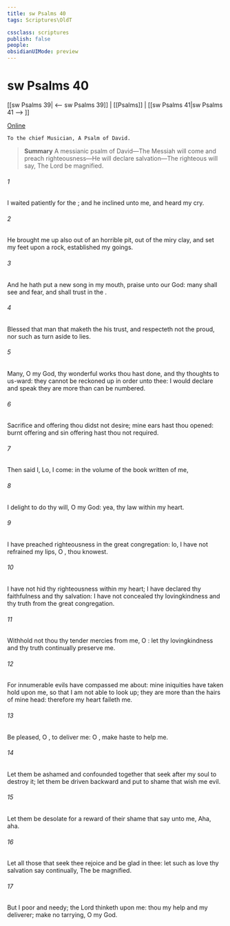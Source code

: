 ```yaml
---
title: sw Psalms 40
tags: Scriptures\OldT

cssclass: scriptures
publish: false
people:
obsidianUIMode: preview
---
```


# sw Psalms 40
[[sw Psalms 39| <-- sw Psalms 39]] | [[Psalms]] | [[sw Psalms 41|sw Psalms 41 --> ]]

[Online](https://churchofjesuschrist.org/study/scriptures/ot/ps/40?lang=eng)

```
To the chief Musician, A Psalm of David.
```

> __Summary__
A messianic psalm of David—The Messiah will come and preach righteousness—He will declare salvation—The righteous will say, The Lord be magnified.

###### 1 
I waited patiently for the ; and he inclined unto me, and heard my cry.

###### 2 
He brought me up also out of an horrible pit, out of the miry clay, and set my feet upon a rock,  established my goings.

###### 3 
And he hath put a new song in my mouth,  praise unto our God: many shall see  and fear, and shall trust in the .

###### 4 
Blessed  that man that maketh the  his trust, and respecteth not the proud, nor such as turn aside to lies.

###### 5 
Many, O  my God,  thy wonderful works  thou hast done, and thy thoughts  to us-ward: they cannot be reckoned up in order unto thee:  I would declare and speak  they are more than can be numbered.

###### 6 
Sacrifice and offering thou didst not desire; mine ears hast thou opened: burnt offering and sin offering hast thou not required.

###### 7 
Then said I, Lo, I come: in the volume of the book  written of me,

###### 8 
I delight to do thy will, O my God: yea, thy law  within my heart.

###### 9 
I have preached righteousness in the great congregation: lo, I have not refrained my lips, O , thou knowest.

###### 10 
I have not hid thy righteousness within my heart; I have declared thy faithfulness and thy salvation: I have not concealed thy lovingkindness and thy truth from the great congregation.

###### 11 
Withhold not thou thy tender mercies from me, O : let thy lovingkindness and thy truth continually preserve me.

###### 12 
For innumerable evils have compassed me about: mine iniquities have taken hold upon me, so that I am not able to look up; they are more than the hairs of mine head: therefore my heart faileth me.

###### 13 
Be pleased, O , to deliver me: O , make haste to help me.

###### 14 
Let them be ashamed and confounded together that seek after my soul to destroy it; let them be driven backward and put to shame that wish me evil.

###### 15 
Let them be desolate for a reward of their shame that say unto me, Aha, aha.

###### 16 
Let all those that seek thee rejoice and be glad in thee: let such as love thy salvation say continually, The  be magnified.

###### 17 
But I  poor and needy;  the Lord thinketh upon me: thou  my help and my deliverer; make no tarrying, O my God.

